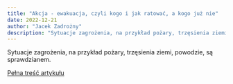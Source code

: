 ```yaml
---
title: "Akcja - ewakuacja, czyli kogo i jak ratować, a kogo już nie"
date: 2022-12-21
author: "Jacek Zadrożny"
description: "Sytuacje zagrożenia, na przykład pożary, trzęsienia ziemi, powodzie, są sprawdzianem."
---
```


Sytuacje zagrożenia, na przykład pożary, trzęsienia ziemi, powodzie, są sprawdzianem.

[Pełna treść artykułu](https://dostepnik.substack.com/p/akcja-ewakuacja-czyli-kogo-i-jak-7b8)
